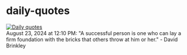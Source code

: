# daily-quotes
[![Daily quotes](https://github.com/ceepu8/daily-quotes/actions/workflows/daily-quote.yml/badge.svg)](https://github.com/ceepu8/daily-quotes/actions/workflows/daily-quote.yml)<br/>
August 23, 2024 at 12:10 PM: "A successful person is one who can lay a firm foundation with the bricks that others throw at him or her." - David Brinkley
